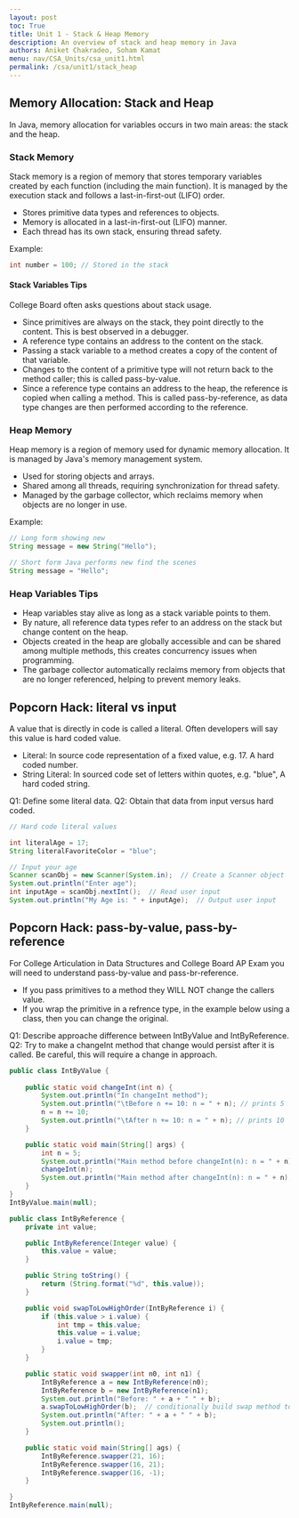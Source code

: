 ```yaml
---
layout: post
toc: True
title: Unit 1 - Stack & Heap Memory
description: An overview of stack and heap memory in Java
authors: Aniket Chakradeo, Soham Kamat
menu: nav/CSA_Units/csa_unit1.html
permalink: /csa/unit1/stack_heap
---
```


## Memory Allocation: Stack and Heap

In Java, memory allocation for variables occurs in two main areas: the stack and the heap.

### Stack Memory

Stack memory is a region of memory that stores temporary variables created by each function (including the main function). It is managed by the execution stack and follows a last-in-first-out (LIFO) order.

- Stores primitive data types and references to objects.
- Memory is allocated in a last-in-first-out (LIFO) manner.
- Each thread has its own stack, ensuring thread safety.

Example:
```java
int number = 100; // Stored in the stack
```


#### Stack Variables Tips

College Board often asks questions about stack usage.

- Since primitives are always on the stack, they point directly to the content. This is best observed in a debugger.
- A reference type contains an address to the content on the stack.
- Passing a stack variable to a method creates a copy of the content of that variable.
- Changes to the content of a primitive type will not return back to the method caller; this is called pass-by-value.
- Since a reference type contains an address to the heap, the reference is copied when calling a method. This is called pass-by-reference, as data type changes are then performed according to the reference.


### Heap Memory

Heap memory is a region of memory used for dynamic memory allocation. It is managed by Java's memory management system.

- Used for storing objects and arrays.
- Shared among all threads, requiring synchronization for thread safety.
- Managed by the garbage collector, which reclaims memory when objects are no longer in use.

Example:
```java
// Long form showing new
String message = new String("Hello");

// Short form Java performs new find the scenes
String message = "Hello";
```

### Heap Variables Tips

- Heap variables stay alive as long as a stack variable points to them.
- By nature, all reference data types refer to an address on the stack but change content on the heap.
- Objects created in the heap are globally accessible and can be shared among multiple methods, this creates concurrency issues when programming.
- The garbage collector automatically reclaims memory from objects that are no longer referenced, helping to prevent memory leaks.

## Popcorn Hack: literal vs input

A value that is directly in code is called a literal.  Often developers will say this value is hard coded value.
- Literal: In source code representation of a fixed value, e.g. 17. A hard coded number.
- String Literal: In sourced code set of letters within quotes, e.g. "blue", A hard coded string.

Q1: Define some literal data.
Q2: Obtain that data from input versus hard coded.


```java
// Hard code literal values

int literalAge = 17;
String literalFavoriteColor = "blue";
```


```java
// Input your age
Scanner scanObj = new Scanner(System.in);  // Create a Scanner object
System.out.println("Enter age");
int inputAge = scanObj.nextInt();  // Read user input
System.out.println("My Age is: " + inputAge);  // Output user input
```

## Popcorn Hack: pass-by-value, pass-by-reference
For College Articulation in Data Structures and College Board AP Exam you will need to understand pass-by-value and pass-br-reference.  

- If you pass primitives to a method they WILL NOT change the callers value.
- If you wrap the primitive in a refrence type, in the example below using a class, then you can change the original.

Q1: Describe approache difference between IntByValue and IntByReference.
Q2: Try to make a changeInt method that change would persist after it is called.  Be careful, this will require a change in approach. 


```java
public class IntByValue {
    
    public static void changeInt(int n) {
        System.out.println("In changeInt method");
        System.out.println("\tBefore n += 10: n = " + n); // prints 5
        n = n += 10;
        System.out.println("\tAfter n += 10: n = " + n); // prints 10
    }

    public static void main(String[] args) {
        int n = 5;
        System.out.println("Main method before changeInt(n): n = " + n); // prints 5
        changeInt(n);
        System.out.println("Main method after changeInt(n): n = " + n); // still prints 5
    }
}
IntByValue.main(null);
```


```java
public class IntByReference {
    private int value;

    public IntByReference(Integer value) {
        this.value = value;
    }

    public String toString() {
        return (String.format("%d", this.value));
    }

    public void swapToLowHighOrder(IntByReference i) {
        if (this.value > i.value) {
            int tmp = this.value;
            this.value = i.value;
            i.value = tmp;
        }
    }

    public static void swapper(int n0, int n1) {
        IntByReference a = new IntByReference(n0);
        IntByReference b = new IntByReference(n1);
        System.out.println("Before: " + a + " " + b);
        a.swapToLowHighOrder(b);  // conditionally build swap method to change values of a, b
        System.out.println("After: " + a + " " + b);
        System.out.println();
    }

    public static void main(String[] ags) {
        IntByReference.swapper(21, 16);
        IntByReference.swapper(16, 21);
        IntByReference.swapper(16, -1);
    }

}
IntByReference.main(null);
```
